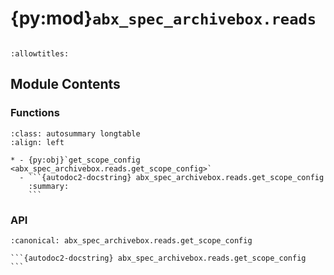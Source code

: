 # {py:mod}`abx_spec_archivebox.reads`

```{py:module} abx_spec_archivebox.reads
```

```{autodoc2-docstring} abx_spec_archivebox.reads
:allowtitles:
```

## Module Contents

### Functions

````{list-table}
:class: autosummary longtable
:align: left

* - {py:obj}`get_scope_config <abx_spec_archivebox.reads.get_scope_config>`
  - ```{autodoc2-docstring} abx_spec_archivebox.reads.get_scope_config
    :summary:
    ```
````

### API

````{py:function} get_scope_config(defaults: benedict.benedict | None = None, persona=None, seed=None, crawl=None, snapshot=None, archiveresult=None, extra_config=None)
:canonical: abx_spec_archivebox.reads.get_scope_config

```{autodoc2-docstring} abx_spec_archivebox.reads.get_scope_config
```
````
